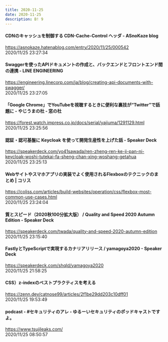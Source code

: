 ```yaml
---
title: 2020-11-25
date: 2020-11-25
description: B! 9
---
```


#### CDNのキャッシュを制御する CDN-Cache-Control ヘッダ - ASnoKaze blog
https://asnokaze.hatenablog.com/entry/2020/11/25/000542<br>
2020/11/25 23:27:34<br>


#### Swaggerを使ったAPIドキュメントの作成と、バックエンドとフロントエンド間の連携 - LINE ENGINEERING
https://engineering.linecorp.com/ja/blog/creating-api-documents-with-swagger/<br>
2020/11/25 23:27:05<br>


#### 「Google Chrome」でYouTubeを視聴するときに便利な裏技が“Twitter”で話題に - やじうまの杜 - 窓の杜
https://forest.watch.impress.co.jp/docs/serial/yajiuma/1291129.html<br>
2020/11/25 23:25:56<br>


#### 認証・認可基盤に Keycloak を使って開発生産性を上げた話 - Speaker Deck
https://speakerdeck.com/yo41sawada/ren-zheng-ren-ke-ji-pan-ni-keycloak-woshi-tutekai-fa-sheng-chan-xing-woshang-getahua<br>
2020/11/25 23:25:13<br>


#### Webサイトやスマホアプリの実装でよく使用されるFlexboxのテクニックのまとめ | コリス
https://coliss.com/articles/build-websites/operation/css/flexbox-most-common-use-cases.html<br>
2020/11/25 23:24:04<br>


#### 質とスピード（2020秋100分拡大版） / Quality and Speed 2020 Autumn Edition - Speaker Deck
https://speakerdeck.com/twada/quality-and-speed-2020-autumn-edition<br>
2020/11/25 23:15:40<br>


#### FastlyとTypeScriptで実現するカナリアリリース / yamagoya2020 - Speaker Deck
https://speakerdeck.com/shqld/yamagoya2020<br>
2020/11/25 21:58:25<br>


#### CSS）z-indexのベストプラクティスを考える
https://zenn.dev/catnose99/articles/2f1be29dd203c10dff01<br>
2020/11/25 19:53:49<br>


#### podcast - #セキュリティのアレ - ゆるーいセキュリティのポッドキャストですよ。
https://www.tsujileaks.com/<br>
2020/11/25 08:50:57<br>



